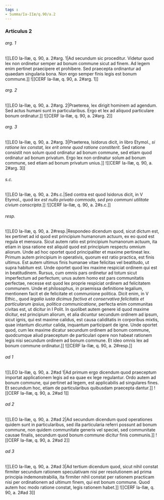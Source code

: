 ```yaml
---
tags : 
- Summa/Ia-IIæ/q.90/a.2
---
```


### Articulus 2

###### arg. 1
![[LEO Ia-IIæ, q. 90, a. 2#arg. 1|Ad secundum sic proceditur. Videtur quod lex non ordinetur semper ad bonum commune sicut ad finem. Ad legem enim pertinet praecipere et prohibere. Sed praecepta ordinantur ad quaedam singularia bona. Non ergo semper finis legis est bonum commune.]]
![[CERF Ia-IIæ, q. 90, a. 2#arg. 1]]

###### arg. 2
![[LEO Ia-IIæ, q. 90, a. 2#arg. 2|Praeterea, lex dirigit hominem ad agendum. Sed actus humani sunt in particularibus. Ergo et lex ad aliquod particulare bonum ordinatur.]]
![[CERF Ia-IIæ, q. 90, a. 2#arg. 2]]

###### arg. 3
![[LEO Ia-IIæ, q. 90, a. 2#arg. 3|Praeterea, Isidorus dicit, in libro Etymol., *si ratione lex constat, lex erit omne quod ratione constiterit*. Sed ratione consistit non solum quod ordinatur ad bonum commune, sed etiam quod ordinatur ad bonum privatum. Ergo lex non ordinatur solum ad bonum commune, sed etiam ad bonum privatum unius.]]
![[CERF Ia-IIæ, q. 90, a. 2#arg. 3]]

###### s.c.
![[LEO Ia-IIæ, q. 90, a. 2#s.c.|Sed contra est quod Isidorus dicit, in V Etymol., quod *lex est nullo privato commodo, sed pro communi utilitate civium conscripta*.]]
![[CERF Ia-IIæ, q. 90, a. 2#s.c.]]

###### resp.
![[LEO Ia-IIæ, q. 90, a. 2#resp.|Respondeo dicendum quod, sicut dictum est, lex pertinet ad id quod est principium humanorum actuum, ex eo quod est regula et mensura. Sicut autem ratio est principium humanorum actuum, ita etiam in ipsa ratione est aliquid quod est principium respectu omnium aliorum. Unde ad hoc oportet quod principaliter et maxime pertineat lex. Primum autem principium in operativis, quorum est ratio practica, est finis ultimus. Est autem ultimus finis humanae vitae felicitas vel beatitudo, ut supra habitum est. Unde oportet quod lex maxime respiciat ordinem qui est in beatitudinem. Rursus, cum omnis pars ordinetur ad totum sicut imperfectum ad perfectum; unus autem homo est pars communitatis perfectae, necesse est quod lex proprie respiciat ordinem ad felicitatem communem. Unde et philosophus, in praemissa definitione legalium, mentionem facit et de felicitate et communione politica. Dicit enim, in V Ethic., quod *legalia iusta dicimus factiva et conservativa felicitatis et particularum ipsius, politica communicatione*, perfecta enim communitas civitas est, ut dicitur in I Polit. In quolibet autem genere id quod maxime dicitur, est principium aliorum, et alia dicuntur secundum ordinem ad ipsum, sicut ignis, qui est maxime calidus, est causa caliditatis in corporibus mixtis, quae intantum dicuntur calida, inquantum participant de igne. Unde oportet quod, cum lex maxime dicatur secundum ordinem ad bonum commune, quodcumque aliud praeceptum de particulari opere non habeat rationem legis nisi secundum ordinem ad bonum commune. Et ideo omnis lex ad bonum commune ordinatur.]]
![[CERF Ia-IIæ, q. 90, a. 2#resp.]]

###### ad 1
![[LEO Ia-IIæ, q. 90, a. 2#ad 1|Ad primum ergo dicendum quod praeceptum importat applicationem legis ad ea quae ex lege regulantur. Ordo autem ad bonum commune, qui pertinet ad legem, est applicabilis ad singulares fines. Et secundum hoc, etiam de particularibus quibusdam praecepta dantur.]]
![[CERF Ia-IIæ, q. 90, a. 2#ad 1]]

###### ad 2
![[LEO Ia-IIæ, q. 90, a. 2#ad 2|Ad secundum dicendum quod operationes quidem sunt in particularibus, sed illa particularia referri possunt ad bonum commune, non quidem communitate generis vel speciei, sed communitate causae finalis, secundum quod bonum commune dicitur finis communis.]]
![[CERF Ia-IIæ, q. 90, a. 2#ad 2]]

###### ad 3
![[LEO Ia-IIæ, q. 90, a. 2#ad 3|Ad tertium dicendum quod, sicut nihil constat firmiter secundum rationem speculativam nisi per resolutionem ad prima principia indemonstrabilia, ita firmiter nihil constat per rationem practicam nisi per ordinationem ad ultimum finem, qui est bonum commune. Quod autem hoc modo ratione constat, legis rationem habet.]]
![[CERF Ia-IIæ, q. 90, a. 2#ad 3]]

